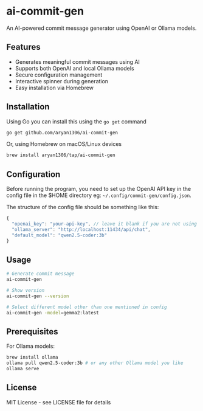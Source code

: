 # ai-commit-gen

An AI-powered commit message generator using OpenAI or Ollama models.

## Features

- Generates meaningful commit messages using AI
- Supports both OpenAI and local Ollama models
- Secure configuration management
- Interactive spinner during generation
- Easy installation via Homebrew

## Installation

Using Go you can install this using the `go get` command
```bash
go get github.com/aryan1306/ai-commit-gen
```
Or, using Homebrew on macOS/Linux devices
```bash
brew install aryan1306/tap/ai-commit-gen
```

## Configuration

Before running the program, you need to set up the OpenAI API key in the config file in the $HOME directory eg: `~/.config/commit-gen/config.json`.

The structure of the config file should be something like this:

```js
{
  "openai_key": "your-api-key", // leave it blank if you are not using it
  "ollama_server": "http://localhost:11434/api/chat",
  "default_model": "qwen2.5-coder:3b"
}
```

## Usage

```bash
# Generate commit message
ai-commit-gen

# Show version
ai-commit-gen --version

# Select different model other than one mentioned in config
ai-commit-gen -model=gemma2:latest
```

## Prerequisites

For Ollama models:
```bash
brew install ollama
ollama pull qwen2.5-coder:3b # or any other Ollama model you like
ollama serve
```

## License

MIT License - see LICENSE file for details
